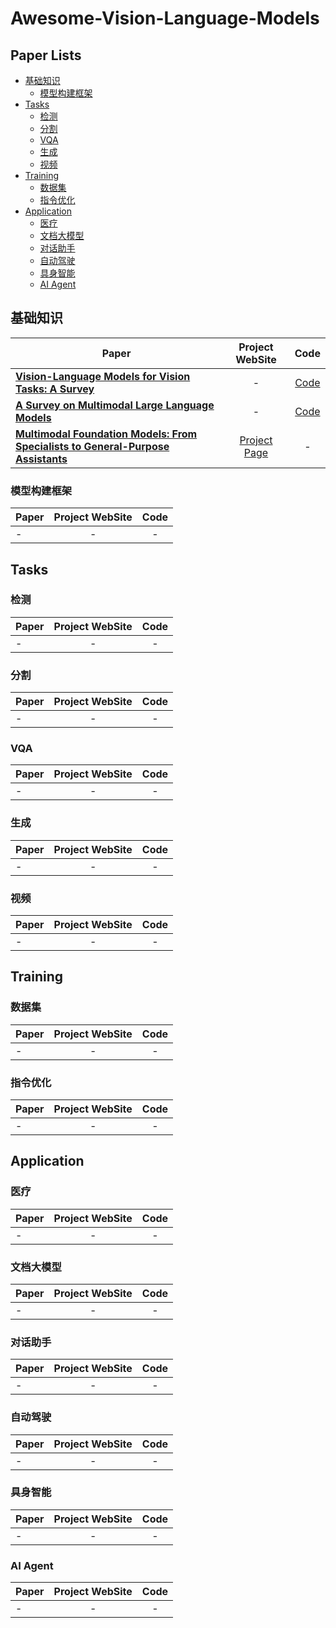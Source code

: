 # Awesome-Vision-Language-Models

## Paper Lists
- [基础知识](#基础知识)
  - [模型构建框架](#模型构建框架)
- [Tasks](#tasks)
  - [检测](#检测)
  - [分割](#分割)
  - [VQA](#vqa)
  - [生成](#生成)
  - [视频](#视频)
- [Training](#training)
  - [数据集](#数据集)
  - [指令优化](#指令优化)
- [Application](#application)
  - [医疗](#医疗)
  - [文档大模型](#文档大模型)
  - [对话助手](#对话助手)
  - [自动驾驶](#自动驾驶)
  - [具身智能](#具身智能)
  - [AI Agent](#ai-agent)


## 基础知识
| Paper                                             |  Project WebSite | Code |                                  
|---------------------------------------------------|:-------------:|:------------:|
|[**Vision-Language Models for Vision Tasks: A Survey**](https://arxiv.org/pdf/2304.00685.pdf)|-|[Code](https://github.com/jingyi0000/VLM_survey)|
|[**A Survey on Multimodal Large Language Models**](https://arxiv.org/pdf/2306.13549.pdf)|-|[Code](https://github.com/BradyFU/Awesome-Multimodal-Large-Language-Models)|
|[**Multimodal Foundation Models: From Specialists to General-Purpose Assistants**](https://arxiv.org/abs/2309.10020)|[Project Page](https://vlp-tutorial.github.io/2023/)|-|
### 模型构建框架

| Paper                                             |  Project WebSite | Code |                                  
|---------------------------------------------------|:-------------:|:------------:|
|-|-|-|

## Tasks

### 检测
| Paper                                             |  Project WebSite | Code |                                  
|---------------------------------------------------|:-------------:|:------------:|
|-|-|-|

### 分割
| Paper                                             |  Project WebSite | Code |                                  
|---------------------------------------------------|:-------------:|:------------:|
|-|-|-|

### VQA
| Paper                                             |  Project WebSite | Code |                                  
|---------------------------------------------------|:-------------:|:------------:|
|-|-|-|

### 生成
| Paper                                             |  Project WebSite | Code |                                  
|---------------------------------------------------|:-------------:|:------------:|
|-|-|-|

### 视频
| Paper                                             |  Project WebSite | Code |                                  
|---------------------------------------------------|:-------------:|:------------:|
|-|-|-|

## Training
### 数据集
| Paper                                             |  Project WebSite | Code |                                  
|---------------------------------------------------|:-------------:|:------------:|
|-|-|-|

### 指令优化
| Paper                                             |  Project WebSite | Code |                                  
|---------------------------------------------------|:-------------:|:------------:|
|-|-|-|

## Application
### 医疗
| Paper                                             |  Project WebSite | Code |                                  
|---------------------------------------------------|:-------------:|:------------:|
|-|-|-|

### 文档大模型
| Paper                                             |  Project WebSite | Code |                                  
|---------------------------------------------------|:-------------:|:------------:|
|-|-|-|

### 对话助手
| Paper                                             |  Project WebSite | Code |                                  
|---------------------------------------------------|:-------------:|:------------:|
|-|-|-|

### 自动驾驶
| Paper                                             |  Project WebSite | Code |                                  
|---------------------------------------------------|:-------------:|:------------:|
|-|-|-|

### 具身智能
| Paper                                             |  Project WebSite | Code |                                  
|---------------------------------------------------|:-------------:|:------------:|
|-|-|-|

### AI Agent
| Paper                                             |  Project WebSite | Code |                                  
|---------------------------------------------------|:-------------:|:------------:|
|-|-|-|
